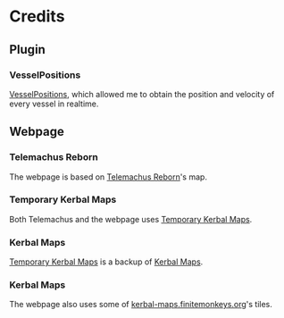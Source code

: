 ﻿# Credits

## Plugin

### VesselPositions
[VesselPositions](https://github.com/godarklight/VesselPositions), which allowed me to obtain the position and velocity of every vessel in realtime.

## Webpage

### Telemachus Reborn
The webpage is based on [Telemachus Reborn](https://forum.kerbalspaceprogram.com/index.php?/topic/179887-telemachus-reborn-ksp-v15x-17x/)'s map.

### Temporary Kerbal Maps
Both Telemachus and the webpage uses [Temporary Kerbal Maps](https://ksp.deringenieur.net/).

### Kerbal Maps
[Temporary Kerbal Maps](https://ksp.deringenieur.net/) is a backup of [Kerbal Maps](https://forum.kerbalspaceprogram.com/index.php?/topic/23154-022-kerbal-maps-web-maps-of-all-bodies-biomes-and-text-info-v011-oct-8/).

### Kerbal Maps
The webpage also uses some of [kerbal-maps.finitemonkeys.org](https://forum.kerbalspaceprogram.com/index.php?/topic/181688-kerbal-maps-is-back-sort-of/)'s tiles.

